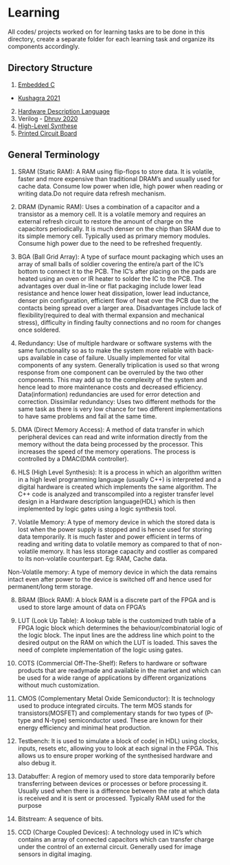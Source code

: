 # Learning
All codes/ projects worked on for learning tasks are to be done in this directory, create a separate folder for each learning task and organize its components accordingly.

## Directory Structure

1. [Embedded C](Embedded%20C) 
  - [Kushagra 2021](Embedded%20C/2021_Kushagra)
2. [Hardware Description Language](HDL)
  1. Verilog
    - [Dhruv 2020](HDL/Verilog/2020_Dhruv)
3. [High-Level Synthese](HLS)
4. [Printed Circuit Board](PCB)

## General Terminology
<!--Primary contributor Durgaprasad-->
1. SRAM (Static RAM): A RAM using flip-flops to store data. It 
    is volatile, faster and more expensive than traditional DRAM’s and usually
    used for cache data. Consume low power when idle, high power when reading
    or writing data.Do not require data refresh mechanism.

2. DRAM (Dynamic RAM): Uses a combination of a capacitor
   and a transistor as a memory cell. It is a volatile memory and requires an 
   external refresh circuit to restore the amount of charge on the capacitors 
   periodically. It is much denser on the chip than SRAM due to its simple memory
   cell. Typically used as primary memory modules. Consume high power due to
   the need to be refreshed frequently.

3. BGA (Ball Grid Array): A type of surface mount packaging which uses an array of small balls of soldier covering the entire/a part of  the IC’s bottom to connect it to the PCB. The IC’s after placing on the pads are heated using an oven or IR heater to solder the IC to the PCB. The advantages over dual in-line or flat packaging include lower lead resistance and hence lower heat dissipation, lower lead inductance, denser pin configuration, efficient flow of heat over the PCB due to the contacts being spread over a larger area. Disadvantages include lack of flexibility(required to deal with thermal expansion and mechanical stress), difficulty in finding faulty connections and no room for changes once soldered.

4. Redundancy: Use of multiple hardware or software systems with the same functionality so as to make the system more reliable with back-ups available in case of failure. Usually implemented for vital components of any system. Generally triplication is used so that wrong response from one component can be overruled by the two other components. This may add up to the complexity of the system and hence lead to more maintenance costs and decreased efficiency. Data(information) redundancies are used for error detection and correction. 
Dissimilar redundancy: Uses two different methods for the same task as there is very low chance for two different implementations to have same problems and fail at the same time. 

5. DMA (Direct Memory Access): A method of data transfer in which peripheral devices can read and write information directly from the memory without the data being processed by the processor. This increases the speed of the memory operations. The process is controlled by a DMAC(DMA controller).
 
6. HLS (High Level Synthesis): It is a process in which an algorithm written in a high level programming language (usually C++) is interpreted and a digital hardware is created which implements the same algorithm. The C++ code is analyzed and transcompiled into a register transfer level design in a Hardware description language(HDL)  which is then implemented by logic gates using a logic synthesis tool.
   
7. Volatile Memory: A type of memory device in which the stored data is lost when the power supply is stopped and is hence used for storing data temporarily. It is much faster and power efficient in terms of reading and writing data to volatile memory as compared to that of non- volatile memory. It has less storage capacity and costlier as compared to its non-volatile counterpart. Eg: RAM, Cache data.

 Non-Volatile memory: A type of memory device in which the data remains 
 intact even after power to the device is switched off and hence used for
 permanent/long term storage. 

8. BRAM (Block RAM): A block RAM is a discrete part of the FPGA and is used to store large amount of data on FPGA’s  

9. LUT (Look Up Table): A lookup table is the customized truth table of a FPGA logic block which determines the behaviour/combinatorial logic of the logic block. The input lines are the address line which point to the desired output on the RAM on which the LUT is loaded. This saves the need of complete implementation of the logic using gates.

10. COTS (Commercial Off-The-Shelf): Refers to hardware or software   
products that are readymade and available in the market and which can be
used for a wide range of applications by different organizations without
much customization. 
          
11. CMOS (Complementary Metal Oxide Semiconductor): It is technology used 
to produce integrated circuits. The term MOS stands for transistors(MOSFET) and complementary stands for two types of (P-type and N-type) semiconductor used. These are known for their energy efficiency and minimal heat production.

12. Testbench: It is used to simulate a block of code( in HDL) using clocks, inputs, resets etc, allowing you to  look at each signal in the FPGA. This allows us to ensure proper working of the synthesised hardware and also debug it.

13. Databuffer: A region of memory used to store data temporarily before  transferring between devices or processes or before processing it. Usually used when there is a difference between the rate at which data is received and it is sent or processed. Typically RAM used for the purpose  

14. Bitstream: A sequence of bits.

15. CCD (Charge Coupled Devices): A technology used in IC’s which contains an array of connected capacitors which can transfer charge under the control of an external circuit. Generally used for image sensors in digital imaging. 

